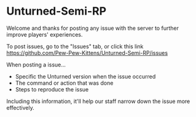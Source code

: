 # Unturned-Semi-RP

Welcome and thanks for posting any issue with the server to further improve players' experiences.

To post issues, go to the "Issues" tab, or click this link https://github.com/Pew-Pew-Kittens/Unturned-Semi-RP/issues

When posting a issue...

- Specific the Unturned version when the issue occurred
- The command or action that was done
- Steps to reproduce the issue

Including this information, it'll help our staff narrow down the issue more effectively.
